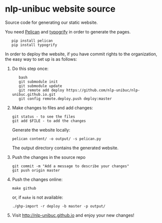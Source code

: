 nlp-unibuc website source
=========================

Source code for generating our static website.

You need [Pelican](http://blog.getpelican.com/) and [typogrify](https://pypi.python.org/pypi/typogrify) in order to generate the pages.
   ```
      pip install pelican
      pip install typogrify
   ```
In order to deploy the website, if you have commit rights to the organization,
the easy way to set up is as follows:

1. Do this step once:
   ```
      bash
      git submodule init
      git submodule update
      git remote add deploy https://github.com/nlp-unibuc/nlp-unibuc.github.io.git
      git config remote.deploy.push deploy:master
   ```
2. Make changes to files and add changes:
   ```
   git status - to see the files
   git add $FILE - to add the changes
   ```
   Generate the website locally:
   ```
   pelican content/ -o output/ -s pelican.py
   ```
   The output directory contains the generated website.

3. Push the changes in the source repo
   ```
   git commit -m "Add a message to describe your changes"
   git push origin master
   ```

4. Push the changes online:
   
   ``make github``

   or, if ``make`` is not available:

   ``./ghp-import -r deploy -b master -p output/``

5. Visit http://nlp-unibuc.github.io and enjoy your new changes!

